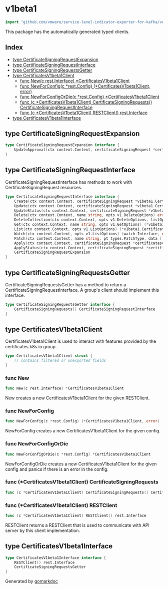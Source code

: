 <!-- Code generated by gomarkdoc. DO NOT EDIT -->

# v1beta1

```go
import "github.com/vmware/service-level-indicator-exporter-for-kafka/vendor/k8s.io/client-go/kubernetes/typed/certificates/v1beta1"
```

This package has the automatically generated typed clients.

## Index

- [type CertificateSigningRequestExpansion](<#type-certificatesigningrequestexpansion>)
- [type CertificateSigningRequestInterface](<#type-certificatesigningrequestinterface>)
- [type CertificateSigningRequestsGetter](<#type-certificatesigningrequestsgetter>)
- [type CertificatesV1beta1Client](<#type-certificatesv1beta1client>)
  - [func New(c rest.Interface) *CertificatesV1beta1Client](<#func-new>)
  - [func NewForConfig(c *rest.Config) (*CertificatesV1beta1Client, error)](<#func-newforconfig>)
  - [func NewForConfigOrDie(c *rest.Config) *CertificatesV1beta1Client](<#func-newforconfigordie>)
  - [func (c *CertificatesV1beta1Client) CertificateSigningRequests() CertificateSigningRequestInterface](<#func-certificatesv1beta1client-certificatesigningrequests>)
  - [func (c *CertificatesV1beta1Client) RESTClient() rest.Interface](<#func-certificatesv1beta1client-restclient>)
- [type CertificatesV1beta1Interface](<#type-certificatesv1beta1interface>)


## type CertificateSigningRequestExpansion

```go
type CertificateSigningRequestExpansion interface {
    UpdateApproval(ctx context.Context, certificateSigningRequest *certificates.CertificateSigningRequest, opts metav1.UpdateOptions) (result *certificates.CertificateSigningRequest, err error)
}
```

## type CertificateSigningRequestInterface

CertificateSigningRequestInterface has methods to work with CertificateSigningRequest resources.

```go
type CertificateSigningRequestInterface interface {
    Create(ctx context.Context, certificateSigningRequest *v1beta1.CertificateSigningRequest, opts v1.CreateOptions) (*v1beta1.CertificateSigningRequest, error)
    Update(ctx context.Context, certificateSigningRequest *v1beta1.CertificateSigningRequest, opts v1.UpdateOptions) (*v1beta1.CertificateSigningRequest, error)
    UpdateStatus(ctx context.Context, certificateSigningRequest *v1beta1.CertificateSigningRequest, opts v1.UpdateOptions) (*v1beta1.CertificateSigningRequest, error)
    Delete(ctx context.Context, name string, opts v1.DeleteOptions) error
    DeleteCollection(ctx context.Context, opts v1.DeleteOptions, listOpts v1.ListOptions) error
    Get(ctx context.Context, name string, opts v1.GetOptions) (*v1beta1.CertificateSigningRequest, error)
    List(ctx context.Context, opts v1.ListOptions) (*v1beta1.CertificateSigningRequestList, error)
    Watch(ctx context.Context, opts v1.ListOptions) (watch.Interface, error)
    Patch(ctx context.Context, name string, pt types.PatchType, data []byte, opts v1.PatchOptions, subresources ...string) (result *v1beta1.CertificateSigningRequest, err error)
    Apply(ctx context.Context, certificateSigningRequest *certificatesv1beta1.CertificateSigningRequestApplyConfiguration, opts v1.ApplyOptions) (result *v1beta1.CertificateSigningRequest, err error)
    ApplyStatus(ctx context.Context, certificateSigningRequest *certificatesv1beta1.CertificateSigningRequestApplyConfiguration, opts v1.ApplyOptions) (result *v1beta1.CertificateSigningRequest, err error)
    CertificateSigningRequestExpansion
}
```

## type CertificateSigningRequestsGetter

CertificateSigningRequestsGetter has a method to return a CertificateSigningRequestInterface. A group's client should implement this interface.

```go
type CertificateSigningRequestsGetter interface {
    CertificateSigningRequests() CertificateSigningRequestInterface
}
```

## type CertificatesV1beta1Client

CertificatesV1beta1Client is used to interact with features provided by the certificates.k8s.io group.

```go
type CertificatesV1beta1Client struct {
    // contains filtered or unexported fields
}
```

### func New

```go
func New(c rest.Interface) *CertificatesV1beta1Client
```

New creates a new CertificatesV1beta1Client for the given RESTClient.

### func NewForConfig

```go
func NewForConfig(c *rest.Config) (*CertificatesV1beta1Client, error)
```

NewForConfig creates a new CertificatesV1beta1Client for the given config.

### func NewForConfigOrDie

```go
func NewForConfigOrDie(c *rest.Config) *CertificatesV1beta1Client
```

NewForConfigOrDie creates a new CertificatesV1beta1Client for the given config and panics if there is an error in the config.

### func \(\*CertificatesV1beta1Client\) CertificateSigningRequests

```go
func (c *CertificatesV1beta1Client) CertificateSigningRequests() CertificateSigningRequestInterface
```

### func \(\*CertificatesV1beta1Client\) RESTClient

```go
func (c *CertificatesV1beta1Client) RESTClient() rest.Interface
```

RESTClient returns a RESTClient that is used to communicate with API server by this client implementation.

## type CertificatesV1beta1Interface

```go
type CertificatesV1beta1Interface interface {
    RESTClient() rest.Interface
    CertificateSigningRequestsGetter
}
```



Generated by [gomarkdoc](<https://github.com/princjef/gomarkdoc>)
